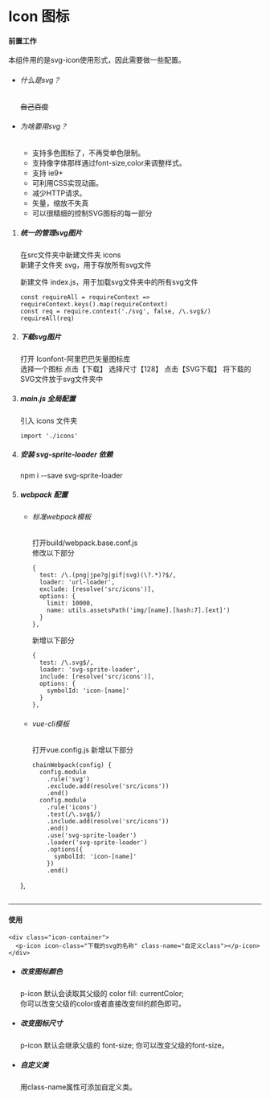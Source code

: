 # Icon 图标  
#### 前置工作  
本组件用的是svg-icon使用形式，因此需要做一些配置。  
+ ###### 什么是svg？   
  ~~自己百度~~  
+ ###### 为啥要用svg？   

  - 支持多色图标了，不再受单色限制。
  - 支持像字体那样通过font-size,color来调整样式。
  - 支持 ie9+
  - 可利用CSS实现动画。
  - 减少HTTP请求。
  - 矢量，缩放不失真
  - 可以很精细的控制SVG图标的每一部分

1. ##### 统一的管理svg图片  
    在src文件夹中新建文件夹 icons  
    新建子文件夹 svg，用于存放所有svg文件  

    新建文件 index.js，用于加载svg文件夹中的所有svg文件  
    ```
    const requireAll = requireContext => requireContext.keys().map(requireContext)
    const req = require.context('./svg', false, /\.svg$/)
    requireAll(req)
    ```

2. ##### 下载svg图片
    打开 Iconfont-阿里巴巴矢量图标库  
    选择一个图标
    点击【下载】
    选择尺寸【128】
    点击【SVG下载】
    将下载的SVG文件放于svg文件夹中

3. ##### main.js 全局配置  
    引入 icons 文件夹  
    ```
    import './icons'
    ```

4. ##### 安装 svg-sprite-loader 依赖
    npm i --save svg-sprite-loader
    
5. ##### webpack 配置
    - ###### 标准webpack模板  
      打开build/webpack.base.conf.js  
      修改以下部分  
      ```
      {
        test: /\.(png|jpe?g|gif|svg)(\?.*)?$/,
        loader: 'url-loader',
        exclude: [resolve('src/icons')],
        options: {
          limit: 10000,
          name: utils.assetsPath('img/[name].[hash:7].[ext]')
        }
      },
      ```
      新增以下部分  
      ```
      {
        test: /\.svg$/,
        loader: 'svg-sprite-loader',
        include: [resolve('src/icons')],
        options: {
          symbolId: 'icon-[name]'
        }
      },
      ```
      
    - ###### vue-cli模板
      打开vue.config.js
      新增以下部分
      ```
      chainWebpack(config) {
        config.module
          .rule('svg')
          .exclude.add(resolve('src/icons'))
          .end()
        config.module
          .rule('icons')
          .test(/\.svg$/)
          .include.add(resolve('src/icons'))
          .end()
          .use('svg-sprite-loader')
          .loader('svg-sprite-loader')
          .options({
            symbolId: 'icon-[name]'
          })
          .end()
    },
    ```

***
#### 使用  
```
<div class="icon-container">
  <p-icon icon-class="下载的svg的名称" class-name="自定义class"></p-icon>
</div>
```
+ ##### 改变图标颜色  
  p-icon 默认会读取其父级的 color fill: currentColor;  
  你可以改变父级的color或者直接改变fill的颜色即可。

+ ##### 改变图标尺寸
  p-icon 默认会继承父级的 font-size;
  你可以改变父级的font-size。

+ ##### 自定义类
  用class-name属性可添加自定义类。


